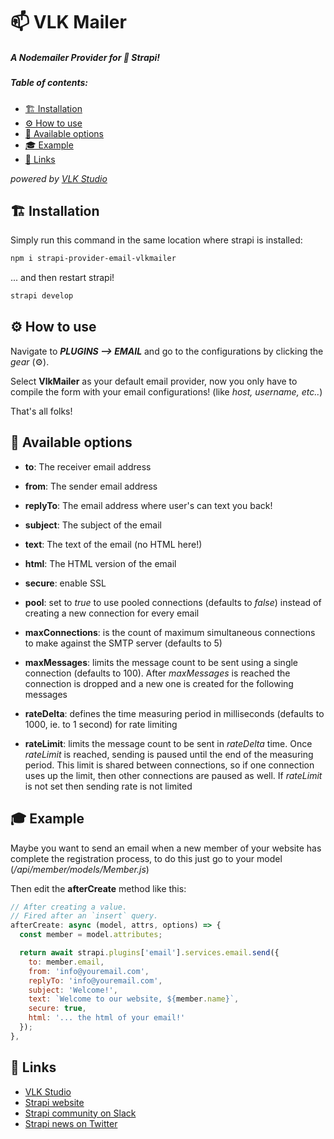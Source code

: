 # 📫 VLK Mailer

##### A Nodemailer Provider for 🚀 Strapi!

##### Table of contents:

- [🏗 Installation](#-installation)
- [⚙ How to use](#-how-to-use)
- [📌 Available options](#-available-options)
- [🎓 Example](#-example)
- [🔗 Links](#-links)

*powered by [VLK Studio](https://www.vlkstudio.com/)*



## 🏗 Installation

Simply run this command in the same location where strapi is installed:

```bash
npm i strapi-provider-email-vlkmailer
```

... and then restart strapi!

```bash
strapi develop
```

## ⚙ How to use

Navigate to ***PLUGINS --> EMAIL*** and go to the configurations by clicking the *gear* (⚙).

Select **VlkMailer** as your default email provider, now you only have to compile the form with your email configurations! (like *host, username, etc..*)

That's all folks!

## 📌 Available options

- **to**: The receiver email address
- **from**: The sender email address
- **replyTo**: The email address where user's can text you back!
- **subject**: The subject of the email
- **text**: The text of the email (no HTML here!)
- **html**: The HTML version of the email
- **secure**: enable SSL
- **pool**: set to *true* to use pooled connections (defaults to *false*) instead of creating a new connection for every email
- **maxConnections**: is the count of maximum simultaneous connections to make against the SMTP server (defaults to 5)

- **maxMessages**: limits the message count to be sent using a single connection (defaults to 100). After *maxMessages* is reached the connection is dropped and a new one is created for the following messages
- **rateDelta**: defines the time measuring period in milliseconds (defaults to 1000, ie. to 1 second) for rate limiting
- **rateLimit**: limits the message count to be sent in *rateDelta* time. Once *rateLimit* is reached, sending is paused until the end of the measuring period. This limit is shared between connections, so if one connection uses up the limit, then other connections are paused as well. If *rateLimit* is not set then sending rate is not limited



## 🎓 Example

Maybe you want to send an email when a new member of your website has complete the registration process, to do this just go to your model (*/api/member/models/Member.js*)

Then edit the **afterCreate** method like this:

```javascript
// After creating a value.
// Fired after an `insert` query.
afterCreate: async (model, attrs, options) => {
  const member = model.attributes;

  return await strapi.plugins['email'].services.email.send({
    to: member.email,
    from: 'info@youremail.com',
    replyTo: 'info@youremail.com',
    subject: 'Welcome!',
    text: `Welcome to our website, ${member.name}`,
    secure: true,
    html: '... the html of your email!'
  });
},
```

## 🔗 Links

- [VLK Studio](https://www.vlkstudio.com/)
- [Strapi website](http://strapi.io/)
- [Strapi community on Slack](http://slack.strapi.io)
- [Strapi news on Twitter](https://twitter.com/strapijs)
